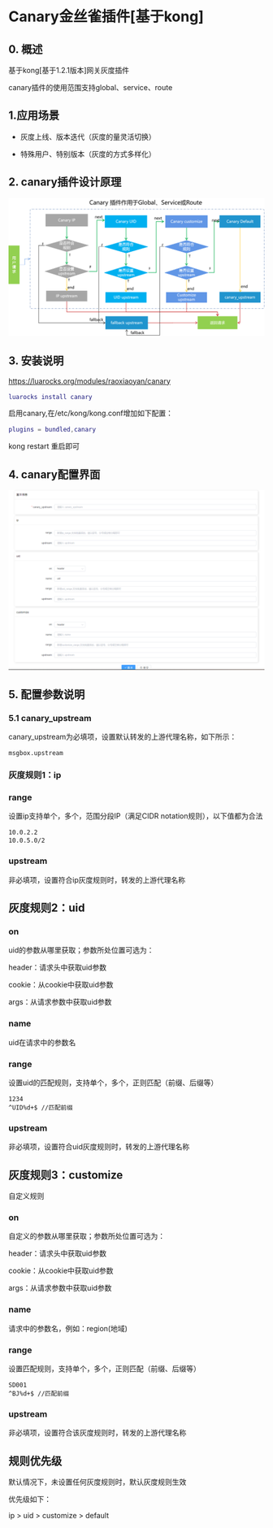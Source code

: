 
# Canary金丝雀插件[基于kong]
## 0. 概述
基于kong[基于1.2.1版本]网关灰度插件

canary插件的使用范围支持global、service、route
## 1.应用场景
- 灰度上线、版本迭代（灰度的量灵活切换）

- 特殊用户、特别版本（灰度的方式多样化）
## 2. canary插件设计原理
![avatar](docs/canary_design.png)

## 3. 安装说明

https://luarocks.org/modules/raoxiaoyan/canary
```lua
luarocks install canary
```
启用canary,在/etc/kong/kong.conf增加如下配置：
```lua
plugins = bundled,canary
```
kong restart 重启即可
## 4. canary配置界面
![avatar](docs/canary_plugin.png)

## 5. 配置参数说明
### 5.1 canary_upstream
canary_upstream为必填项，设置默认转发的上游代理名称，如下所示：
```text
msgbox.upstream
```
### 灰度规则1：ip
### range
设置ip支持单个，多个，范围分段IP（满足CIDR notation规则），以下值都为合法
```text
10.0.2.2 
10.0.5.0/2
```
### upstream
非必填项，设置符合ip灰度规则时，转发的上游代理名称

## 灰度规则2：uid
### on
uid的参数从哪里获取；参数所处位置可选为：

header：请求头中获取uid参数 

cookie：从cookie中获取uid参数

args：从请求参数中获取uid参数

### name
uid在请求中的参数名
### range
设置uid的匹配规则，支持单个，多个，正则匹配（前缀、后缀等）
```text
1234
^UID%d+$ //匹配前缀
```
### upstream
非必填项，设置符合uid灰度规则时，转发的上游代理名称
## 灰度规则3：customize
自定义规则
### on
自定义的参数从哪里获取；参数所处位置可选为：

header：请求头中获取uid参数

cookie：从cookie中获取uid参数

args：从请求参数中获取uid参数

### name
请求中的参数名，例如：region(地域)
### range
设置匹配规则，支持单个，多个，正则匹配（前缀、后缀等）
```text
SD001
^BJ%d+$ //匹配前缀
```
### upstream
非必填项，设置符合该灰度规则时，转发的上游代理名称

## 规则优先级
默认情况下，未设置任何灰度规则时，默认灰度规则生效

优先级如下：

ip > uid > customize > default


